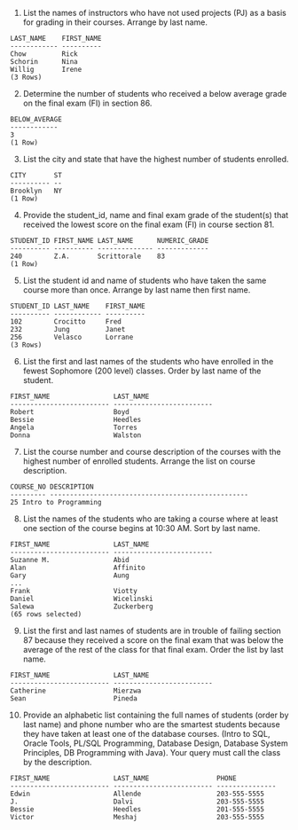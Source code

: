 1. List the names of instructors who have not used projects (PJ) as a basis for
   grading in their courses. Arrange by last name.

```
LAST_NAME    FIRST_NAME
------------ ----------
Chow         Rick
Schorin      Nina
Willig       Irene
(3 Rows)
```

2. Determine the number of students who received a below average grade on the
   final exam (FI) in section 86.

```
BELOW_AVERAGE
------------
3
(1 Row)
```

3. List the city and state that have the highest number of students enrolled.

```
CITY       ST
---------- --
Brooklyn   NY
(1 Row)
```

4. Provide the student_id, name and final exam grade of the student(s) that
   received the lowest score on the final exam (FI) in course section 81.

```
STUDENT_ID FIRST_NAME LAST_NAME      NUMERIC_GRADE
---------- ---------- -------------- -------------
240        Z.A.       Scrittorale    83
(1 Row)
```

5. List the student id and name of students who have taken the same course more
   than once. Arrange by last name then first name.

```
STUDENT_ID LAST_NAME    FIRST_NAME
---------- ------------ ----------
102        Crocitto     Fred
232        Jung         Janet
256        Velasco      Lorrane
(3 Rows)
```

6. List the first and last names of the students who have enrolled in the fewest
   Sophomore (200 level) classes. Order by last name of the student.

```
FIRST_NAME                LAST_NAME
------------------------- -------------------------
Robert                    Boyd
Bessie                    Heedles
Angela                    Torres
Donna                     Walston
```

7. List the course number and course description of the courses with the highest
   number of enrolled students. Arrange the list on course description.

```
COURSE_NO DESCRIPTION
--------- --------------------------------------------------
25 Intro to Programming
```

8. List the names of the students who are taking a course where at least one
   section of the course begins at 10:30 AM. Sort by last name.

```
FIRST_NAME                LAST_NAME
------------------------- -------------------------
Suzanne M.                Abid
Alan                      Affinito
Gary                      Aung
...
Frank                     Viotty
Daniel                    Wicelinski
Salewa                    Zuckerberg
(65 rows selected)
```

9. List the first and last names of students are in trouble of failing section
   87 because they received a score on the final exam that was below the average of
   the rest of the class for that final exam. Order the list by last name.

```
FIRST_NAME                LAST_NAME
------------------------- -------------------------
Catherine                 Mierzwa
Sean                      Pineda
```

10. Provide an alphabetic list containing the full names of students (order by
    last name) and phone number who are the smartest students because they have
    taken at least one of the database courses. (Intro to SQL, Oracle Tools, PL/SQL
    Programming, Database Design, Database System Principles, DB Programming with
    Java). Your query must call the class by the description.

```
FIRST_NAME                LAST_NAME                 PHONE
------------------------- ------------------------- ---------------
Edwin                     Allende                   203-555-5555
J.                        Dalvi                     203-555-5555
Bessie                    Heedles                   201-555-5555
Victor                    Meshaj                    203-555-5555
```
